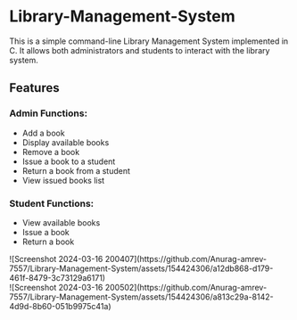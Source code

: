 # Library-Management-System
This is a simple command-line Library Management System implemented in C. It allows both administrators and students to interact with the library system.

## Features
### Admin Functions:

<ul>
  <li>Add a book</li>
  <li>Display available books</li>
  <li>Remove a book</li>
  <li>Issue a book to a student</li>
  <li>Return a book from a student</li>
  <li>View issued books list</li>
</ul>

### Student Functions:

<ul>
  <li>View available books</li>
  <li>Issue a book</li>
  <li>Return a book</li>
</ul>
![Screenshot 2024-03-16 200407](https://github.com/Anurag-amrev-7557/Library-Management-System/assets/154424306/a12db868-d179-461f-8479-3c73129a6171)
<br>
![Screenshot 2024-03-16 200502](https://github.com/Anurag-amrev-7557/Library-Management-System/assets/154424306/a813c29a-8142-4d9d-8b60-051b9975c41a)

